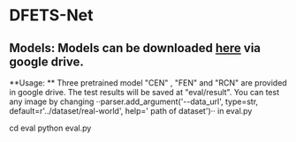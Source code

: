 # DFETS-Net
Models: Models can be downloaded [here](https://drive.google.com/file/d/12q9ZGliUJ-vu6tYEFYzxzU53L0J2PyGN/view?usp=sharing) via google drive.
---
**Usage: ** Three pretrained model "CEN" , "FEN" and "RCN" are provided in google drive. The test results will be saved at "eval/result". You can test any image by changing ··parser.add_argument('--data_url', type=str, default=r'../dataset/real-world', help=' path of dataset')·· in eval.py

  
cd eval
python eval.py
  
